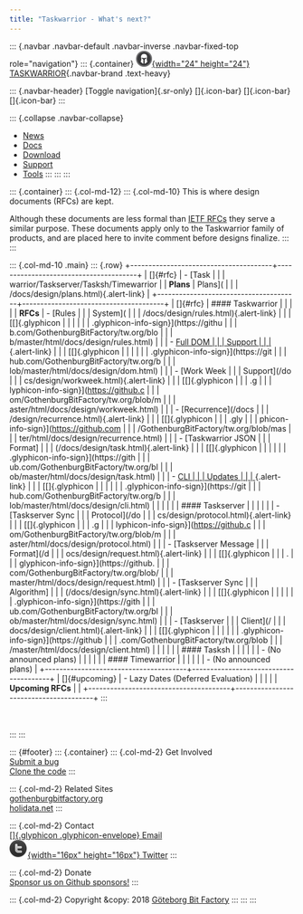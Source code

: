 ```yaml
---
title: "Taskwarrior - What's next?"
---
```


::: {.navbar .navbar-default .navbar-inverse .navbar-fixed-top role="navigation"}
::: {.container}
[![](/images/tw-s.png){width="24" height="24"} TASKWARRIOR](/){.navbar-brand
.text-heavy}

::: {.navbar-header}
[Toggle navigation]{.sr-only} []{.icon-bar} []{.icon-bar} []{.icon-bar}
:::

::: {.collapse .navbar-collapse}
-   [News](/news/)
-   [Docs](/docs/)
-   [Download](/download/)
-   [Support](/support/)
-   [Tools](/tools/)
:::
:::
:::

::: {.container}
::: {.col-md-12}
::: {.col-md-10}
This is where design documents (RFCs) are kept.

Although these documents are less formal than [IETF
RFCs](https://www.ietf.org/rfc.html) they serve a similar purpose. These
documents apply only to the Taskwarrior family of products, and are placed here
to invite comment before designs finalize.
:::
:::

::: {.col-md-10 .main}
::: {.row}
+---------------------------------------+---------------------------------------+
| []{#rfc}                              | -   [Task                             |
|                                       | warrior/Taskserver/Tasksh/Timewarrior |
| **Plans**                             |     Plans](                           |
|                                       | /docs/design/plans.html){.alert-link} |
+---------------------------------------+---------------------------------------+
| []{#rfc}                              | #### Taskwarrior                      |
|                                       |                                       |
| **RFCs**                              | -   [Rules                            |
|                                       |     System](                          |
|                                       | /docs/design/rules.html){.alert-link} |
|                                       |     [[]{.glyphicon                    |
|                                       |                                       |
|                                       |  .glyphicon-info-sign}](https://githu |
|                                       | b.com/GothenburgBitFactory/tw.org/blo |
|                                       | b/master/html/docs/design/rules.html) |
|                                       | -   [Full DOM                         |
|                                       |     Support                           |
|                                       | ](/docs/design/dom.html){.alert-link} |
|                                       |     [[]{.glyphicon                    |
|                                       |                                       |
|                                       |    .glyphicon-info-sign}](https://git |
|                                       | hub.com/GothenburgBitFactory/tw.org/b |
|                                       | lob/master/html/docs/design/dom.html) |
|                                       | -   [Work Week                        |
|                                       |     Support](/do                      |
|                                       | cs/design/workweek.html){.alert-link} |
|                                       |     [[]{.glyphicon                    |
|                                       |     .g                                |
|                                       | lyphicon-info-sign}](https://github.c |
|                                       | om/GothenburgBitFactory/tw.org/blob/m |
|                                       | aster/html/docs/design/workweek.html) |
|                                       | -   [Recurrence](/docs                |
|                                       | /design/recurrence.html){.alert-link} |
|                                       |     [[]{.glyphicon                    |
|                                       |     .gly                              |
|                                       | phicon-info-sign}](https://github.com |
|                                       | /GothenburgBitFactory/tw.org/blob/mas |
|                                       | ter/html/docs/design/recurrence.html) |
|                                       | -   [Taskwarrior JSON                 |
|                                       |     Format]                           |
|                                       | (/docs/design/task.html){.alert-link} |
|                                       |     [[]{.glyphicon                    |
|                                       |                                       |
|                                       |   .glyphicon-info-sign}](https://gith |
|                                       | ub.com/GothenburgBitFactory/tw.org/bl |
|                                       | ob/master/html/docs/design/task.html) |
|                                       | -   [CLI                              |
|                                       |     Updates                           |
|                                       | ](/docs/design/cli.html){.alert-link} |
|                                       |     [[]{.glyphicon                    |
|                                       |                                       |
|                                       |    .glyphicon-info-sign}](https://git |
|                                       | hub.com/GothenburgBitFactory/tw.org/b |
|                                       | lob/master/html/docs/design/cli.html) |
|                                       |                                       |
|                                       | #### Taskserver                       |
|                                       |                                       |
|                                       | -   [Taskserver Sync                  |
|                                       |     Protocol](/do                     |
|                                       | cs/design/protocol.html){.alert-link} |
|                                       |     [[]{.glyphicon                    |
|                                       |     .g                                |
|                                       | lyphicon-info-sign}](https://github.c |
|                                       | om/GothenburgBitFactory/tw.org/blob/m |
|                                       | aster/html/docs/design/protocol.html) |
|                                       | -   [Taskserver Message               |
|                                       |     Format](/d                        |
|                                       | ocs/design/request.html){.alert-link} |
|                                       |     [[]{.glyphicon                    |
|                                       |     .                                 |
|                                       | glyphicon-info-sign}](https://github. |
|                                       | com/GothenburgBitFactory/tw.org/blob/ |
|                                       | master/html/docs/design/request.html) |
|                                       | -   [Taskserver Sync                  |
|                                       |     Algorithm]                        |
|                                       | (/docs/design/sync.html){.alert-link} |
|                                       |     [[]{.glyphicon                    |
|                                       |                                       |
|                                       |   .glyphicon-info-sign}](https://gith |
|                                       | ub.com/GothenburgBitFactory/tw.org/bl |
|                                       | ob/master/html/docs/design/sync.html) |
|                                       | -   [Taskserver                       |
|                                       |     Client](/                         |
|                                       | docs/design/client.html){.alert-link} |
|                                       |     [[]{.glyphicon                    |
|                                       |                                       |
|                                       | .glyphicon-info-sign}](https://github |
|                                       | .com/GothenburgBitFactory/tw.org/blob |
|                                       | /master/html/docs/design/client.html) |
|                                       |                                       |
|                                       | #### Tasksh                           |
|                                       |                                       |
|                                       | -   (No announced plans)              |
|                                       |                                       |
|                                       | #### Timewarrior                      |
|                                       |                                       |
|                                       | -   (No announced plans)              |
+---------------------------------------+---------------------------------------+
| []{#upcoming}                         | -   Lazy Dates (Deferred Evaluation)  |
|                                       |                                       |
| **Upcoming RFCs**                     |                                       |
+---------------------------------------+---------------------------------------+
:::

\
\
:::
:::

::: {#footer}
::: {.container}
::: {.col-md-2}
Get Involved\
[Submit a bug](https://github.com/GothenburgBitFactory/taskwarrior/issues)\
[Clone the code](https://github.com/GothenburgBitFactory/taskwarrior)
:::

::: {.col-md-2}
Related Sites\
[gothenburgbitfactory.org](https://gothenburgbitfactory.org)\
[holidata.net](https://holidata.net)
:::

::: {.col-md-2}
Contact\
[[]{.glyphicon .glyphicon-envelope} Email](mailto:support@taskwarrior.org)\
[![](/images/twitter_dark.png){width="16px" height="16px"}
Twitter](https://twitter.com/taskwarrior)
:::

::: {.col-md-2}
Donate\
[Sponsor us on Github
sponsors!](https://github.com/sponsors/GothenburgBitFactory)
:::

::: {.col-md-2}
Copyright &copy: 2018 [Göteborg Bit Factory](/about.html)
:::
:::
:::
